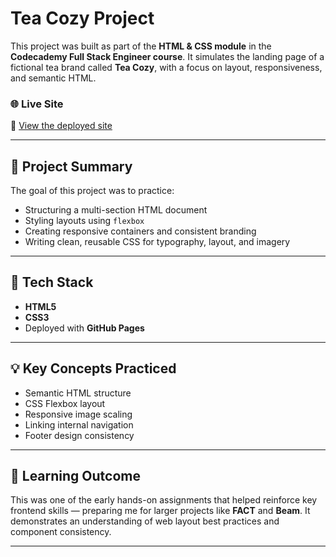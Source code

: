 # Tea Cozy Project

This project was built as part of the **HTML & CSS module** in the **Codecademy Full Stack Engineer course**. It simulates the landing page of a fictional tea brand called **Tea Cozy**, with a focus on layout, responsiveness, and semantic HTML.

### 🌐 Live Site  
🔗 [View the deployed site](https://corze73.github.io/my-tea-cozy-project/)

---

## 📄 Project Summary

The goal of this project was to practice:

- Structuring a multi-section HTML document
- Styling layouts using `flexbox`
- Creating responsive containers and consistent branding
- Writing clean, reusable CSS for typography, layout, and imagery

---

## 🔧 Tech Stack

- **HTML5**
- **CSS3**
- Deployed with **GitHub Pages**

---

## 💡 Key Concepts Practiced

- Semantic HTML structure
- CSS Flexbox layout
- Responsive image scaling
- Linking internal navigation
- Footer design consistency

---

## 🚀 Learning Outcome

This was one of the early hands-on assignments that helped reinforce key frontend skills — preparing me for larger projects like **FACT** and **Beam**. It demonstrates an understanding of web layout best practices and component consistency.

---
